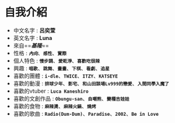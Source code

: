 自我介紹
===
- 中文名字 : **呂奕萱**
- 英文名字 : **Luna**
- 來自==***基隆***==    
- 性格 : ***```內向```***、**```感性```**、**```實際```**       
- 個人特色 : **```慢步調```**、**```愛乾淨```**、**```喜歡吃很辣```**
- 興趣 : **```唱歌```**、**```跳舞```**、**```畫畫```**、**```下棋```**、**```看劇```**、**```追星```**
- 喜歡的團體 : **```i-dle```**、**```TWICE```**、**```ITZY```**、**```KATSEYE```**
- 喜歡的動漫 : **```排球少年```**、**```影宅```**、**```和山田談場Lv999的戀愛```**、**```入間同學入魔了```**
- 喜歡的vtuber : **```Luca Kaneshiro```**
- 喜歡的文創作品 : **```Obungu-san```**、**```自嘲熊```**、**```變種吉娃娃```**
- 喜歡的食物 : **```麻辣燙```**、**```麻辣火鍋```**、**```燒烤```**
- 喜歡的歌曲 : **```Radio(Dum-Dum)```**、**```Paradise```**、**```2002```**、**```Be in Love```**    
